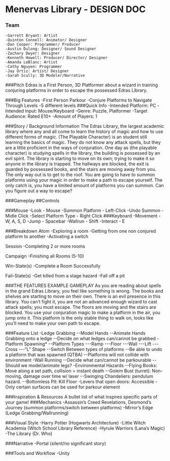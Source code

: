 # Menervas Library - DESIGN DOC

### Team
	-Garrett Bryant: Artist
	-Quinton Connell: Animator/ Designer
	-Dan Cooper: Programmer/ Producer
	-Austin Dulong: Designer/ Sound Designer
	-Zachary Dwyer: Designer
	-Kenneth Howell: Producer/ Director/ Designer
	-Amanda LeBlanc: Artist
	-Cathy Nguyen: Programmer
	-Jay Ortiz: Artist/ Designer
	-Sarah Scully: 3D Modeler/Narrative
 
###Pitch
	Edras is a First Person, 3D Platformer about a wizard in training conjuring platforms in order to escape the possessed Edras Library. 

###Big Features
-First Person Parkour
-Conjure Platforms to Navigate Through Levels
-5 different levels
###Quick Info
-Intended Platform: PC
-Intended Input: Mouse/Keyboard
-Genre: Puzzle, Platformer
-Target Audience: Rated E10+
-Amount of Players: 1
 
###Story / Background Information
The Edras Library, the largest academic library where any and all come to learn the history of magic and how to use different forms of magic. (The Playable Character) is an student still learning the basics of magic. They do not know any attack spells, but they are a little proficient in the ways of conjuration. One day as (the playable character) is studying spells in the library, the building is possessed by an evil spirit. The library is starting to move on its own; trying to make it so anyone in the library is trapped. The hallways are blocked, the exit is guarded by possessed books, and the stairs are moving away from you. The only way out is to get to the roof. You are going to have to summon platforms using your magic in order to make a path to escape yourself. The only catch is, you have a limited amount of platforms you can summon. Can you figure out a way to escape? 
  
###Gameplay
##Controls

###Mouse
-Look - Mouse
-Summon Platform - Left-Click
-Undo Summon - Midle Click
-Select Platform Type - Right Click
###Keyboard
	-Movement - W, A, S, D
	-Jump - Spacebar
	-Wallrun - Shift
	-Interact - E

###Breakdown
Atom
-Exploring a room
-Getting from one non conjured platform to another
-Activating a switch

Session
-Completing 2 or more rooms


Campaign
-Finishing all Rooms (5-10)

Win-State(s)
-Complete a Room Successfully


Fail-State(s)
-Get killed from a stage hazard
-Fall off a pit


###THE FEATURES
EXAMPLE GAMEPLAY
	As you are reading about spells in the grand Edras Library, you feel like something is wrong. The books and shelves are starting to move on their own. There is an evil presence in this library. You can’t fight it, you are not an advanced enough wizard to cast attack spells; you must escape. The floors are moving and the stairs are blocked. You use your conjuration magic to make a platform in the air, you jump onto it. This platform is the only stable thing to walk on, looks like you’ll need to make your own path to escape. 


###Feature List
-Ledge Grabbing
--Model Hands
--Animate Hands Grabbing onto a ledge
--Decide on what ledges can/cannot be grabbed
-Platform Spawning*
--Platform Types
---Ramp
---Floor 
---Wall 
---Lift
---Cross
---“L” Shape
--Switch Between types of platforms
--Be able to undo a platform that was spawned (QTBA)
--Platforms will not collide with environment
-Wall Running
--Decide what can/cannot be parkourable 
--Should we model/animate legs?
-Environmental Hazards
--Flying Books: Move along a set path,  collision = instant death
--Golem Bust (turret): Non-moving, damage over time w/ laser
--Swinging Chandeliers: pendulum hazard.
--Bottomless Pit: Kill Floor 
-Levers that open doors: Accessible
-Only certain surfaces can be used for parkour element

 
###Inspiration & Resources
A bullet list of what inspires specific parts of your game!
###Mechanics
-Assassin’s Creed Revelations, Desmond’s Journey (summon platforms/switch between platforms) 
-Mirror’s Edge (Ledge Grabbing/Wallrunning)

###Visual Style
-Harry Potter (Hogwarts Architecture) 
-Little Witch Academia (Witch School Library Reference)
-Hyrule Warriors (Lana’s Magic)
-The Library (Dr. Who)

###Narrative
-Portal (silent/no significant story)
 
###Tools and Workflow
-Unity 
